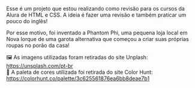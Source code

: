 Esse é um projeto que estou realizando como revisão para os cursos da Alura de HTML e CSS.
A ideia é fazer uma revisão e também praticar um pouco do inglês!

Por esse motivo, foi inventado a Phantom Phi, uma pequena loja local em Nova Iorque de uma garota
alternativa que começou a criar suas próprias roupas no porão da casa!

:framed_picture: As imagens utilizadas foram retiradas do site Unplash: https://unsplash.com/pt-br </br>
 :art: A paleta de cores utilizada foi retirada do site Color Hunt: https://colorhunt.co/palette/3c625561876ea6bb8deae7b1
